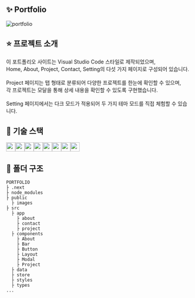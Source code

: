 ## ✨ Portfolio

![portfolio](https://github.com/user-attachments/assets/f4904da6-4a4b-4975-84b3-4a6cf0aaa4b3)

## ⭐ 프로젝트 소개

이 포트폴리오 사이트는 Visual Studio Code 스타일로 제작되었으며,<br/> Home, About, Project, Contact, Setting의 다섯 가지 페이지로 구성되어 있습니다.<br/><br/> Project 페이지는 탭 형태로 분류되어 다양한 프로젝트를 한눈에 확인할 수 있으며,<br/> 각 프로젝트는 모달을 통해 상세 내용을 확인할 수 있도록 구현했습니다.<br/><br/>
Setting 페이지에서는 다크 모드가 적용되어 두 가지 테마 모드를 직접 체험할 수 있습니다.

## 🔨 기술 스택

<img src="https://img.shields.io/badge/next.js-000000?style=flat-square&logo=next.js&logoColor=white" height="25"/><img src="https://img.shields.io/badge/react-61DAFB?style=flat-square&logo=react&logoColor=black" height="25"/><img src="https://img.shields.io/badge/typescript-3178C6?style=flat-square&logo=typeScript&logoColor=white" height="25"/><img src="https://img.shields.io/badge/sass-CC6699?style=flat-square&logo=sass&logoColor=white" height="25"/><img src="https://img.shields.io/badge/zustand-FA7D19?style=flat-square&logoColor=white" height="25"/><img src="https://img.shields.io/badge/next themes-6CB86A?style=flat-square&logoColor=white" height="25"/><img src="https://img.shields.io/badge/react icons-FF5CAA?style=flat-square&logoColor=white" height="25"/><img src="https://img.shields.io/badge/react simple typewriter-9266CC?style=flat-square&logoColor=white" height="25"/>

## 📝 폴더 구조

```
PORTFOLIO
├ .next
├ node_modules
├ public
  ├ images
├ src
  ├ app
    ├ about
    ├ contact
    ├ project
  ├ components
    ├ About
    ├ Bar
    ├ Button
    ├ Layout
    ├ Modal
    ├ Project
  ├ data
  ├ store
  ├ styles
  ├ types
...
```
